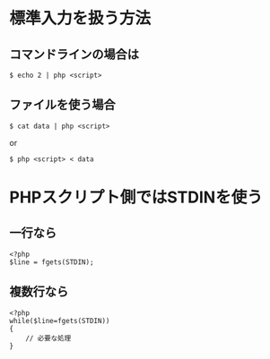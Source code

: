 標準入力を扱う方法
=========================

コマンドラインの場合は
---------------------------------------
```
$ echo 2 | php <script>
```

ファイルを使う場合
---------------------------------------

```
$ cat data | php <script>
```

or

```
$ php <script> < data
```

PHPスクリプト側ではSTDINを使う
================================

一行なら
---------

```
<?php
$line = fgets(STDIN);
```

複数行なら
------------

```
<?php
while($line=fgets(STDIN))
{
    // 必要な処理
}
```

